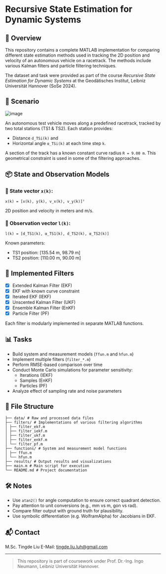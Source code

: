 # Recursive State Estimation for Dynamic Systems

## 📍 Overview

This repository contains a complete MATLAB implementation for comparing different state estimation methods used in tracking the 2D position and velocity of an autonomous vehicle on a racetrack. The methods include various Kalman filters and particle filtering techniques.

The dataset and task were provided as part of the course *Recursive State Estimation for Dynamic Systems* at the Geodätisches Institut, Leibniz Universität Hannover (SoSe 2024).

## 🚗 Scenario
![image](https://github.com/user-attachments/assets/be103192-2a45-464f-bdc1-49b7eb97776c)

An autonomous test vehicle moves along a predefined racetrack, tracked by two total stations (TS1 & TS2). Each station provides:
- Distance `d_TSi(k)` and
- Horizontal angle `α_TSi(k)` at each time step `k`.

A section of the track has a known constant curve radius `R = 9.00 m`. This geometrical constraint is used in some of the filtering approaches.

## 📦 State and Observation Models

### 🔧 State vector `x(k)`:
```
x(k) = [x(k), y(k), v_x(k), v_y(k)]ᵀ
```
2D position and velocity in meters and m/s.

### 📡 Observation vector `l(k)`:
```
l(k) = [d_TS1(k), α_TS1(k), d_TS2(k), α_TS2(k)]
```

Known parameters:
- TS1 position: [135.54 m, 98.79 m]
- TS2 position: [110.00 m, 90.00 m]

## 📐 Implemented Filters

- [x] Extended Kalman Filter (EKF)
- [x] EKF with known curve constraint
- [x] Iterated EKF (IEKF)
- [x] Unscented Kalman Filter (UKF)
- [x] Ensemble Kalman Filter (EnKF)
- [x] Particle Filter (PF)

Each filter is modularly implemented in separate MATLAB functions.

## 📊 Tasks

- Build system and measurement models (`ffun.m` and `hfun.m`)
- Implement multiple filters (`filter_*.m`)
- Perform RMSE-based comparison over time
- Conduct Monte Carlo simulations for parameter sensitivity:
  - Iterations (IEKF)
  - Samples (EnKF)
  - Particles (PF)
- Analyze effect of sampling rate and noise parameters

## 📁 File Structure

```
├── data/ # Raw and processed data files
├── filters/ # Implementations of various filtering algorithms
│ ├── filter_ekf.m
│ ├── filter_iekf.m
│ ├── filter_ukf.m
│ ├── filter_enkf.m
│ └── filter_pf.m
├── functions/ # System and measurement model functions
│ ├── ffun.m
│ └── hfun.m
├── results/ # Output results and visualizations
├── main.m # Main script for execution
└── README.md # Project documentation
```


## 🛠 Notes

- Use `atan2()` for angle computation to ensure correct quadrant detection.
- Pay attention to unit conversions (e.g., mm vs m, gon vs rad).
- Compare filter output with ground truth for plausibility.
- Use symbolic differentiation (e.g. WolframAlpha) for Jacobians in EKF.

## 📬 Contact

M.Sc. Tingde Liu 
E-Mail: tingde.liu.luh@gmail.com 


---

> This repository is part of coursework under Prof. Dr.-Ing. Ingo Neumann, Leibniz Universität Hannover.

